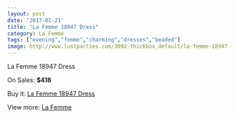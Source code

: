 ```yaml
---
layout: post
date: '2017-01-21'
title: "La Femme 18947 Dress"
category: La Femme
tags: ["evening","femme","charming","dresses","beaded"]
image: http://www.lustparties.com/3092-thickbox_default/la-femme-18947-dress.jpg
---
```

La Femme 18947 Dress

On Sales: **$418**
<a href="https://www.lustparties.com/en/la-femme/1015-la-femme-18947-dress.html"><amp-img layout="responsive" width="600" height="600" src="//www.lustparties.com/3092-thickbox_default/la-femme-18947-dress.jpg" alt="La Femme 18947 Dress 0" /></a>
<a href="https://www.lustparties.com/en/la-femme/1015-la-femme-18947-dress.html"><amp-img layout="responsive" width="600" height="600" src="//www.lustparties.com/3093-thickbox_default/la-femme-18947-dress.jpg" alt="La Femme 18947 Dress 1" /></a>

Buy it: [La Femme 18947 Dress](https://www.lustparties.com/en/la-femme/1015-la-femme-18947-dress.html "La Femme 18947 Dress")

View more: [La Femme](https://www.lustparties.com/en/4-la-femme "La Femme")